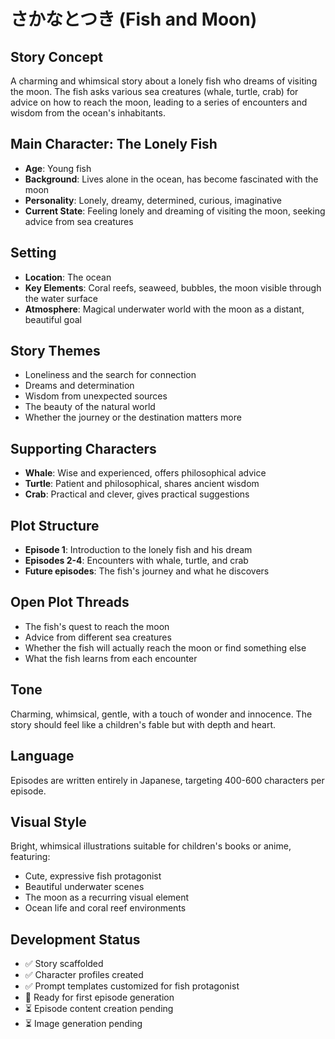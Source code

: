 # さかなとつき (Fish and Moon)

## Story Concept
A charming and whimsical story about a lonely fish who dreams of visiting the moon. The fish asks various sea creatures (whale, turtle, crab) for advice on how to reach the moon, leading to a series of encounters and wisdom from the ocean's inhabitants.

## Main Character: The Lonely Fish
- **Age**: Young fish
- **Background**: Lives alone in the ocean, has become fascinated with the moon
- **Personality**: Lonely, dreamy, determined, curious, imaginative
- **Current State**: Feeling lonely and dreaming of visiting the moon, seeking advice from sea creatures

## Setting
- **Location**: The ocean
- **Key Elements**: Coral reefs, seaweed, bubbles, the moon visible through the water surface
- **Atmosphere**: Magical underwater world with the moon as a distant, beautiful goal

## Story Themes
- Loneliness and the search for connection
- Dreams and determination
- Wisdom from unexpected sources
- The beauty of the natural world
- Whether the journey or the destination matters more

## Supporting Characters
- **Whale**: Wise and experienced, offers philosophical advice
- **Turtle**: Patient and philosophical, shares ancient wisdom
- **Crab**: Practical and clever, gives practical suggestions

## Plot Structure
- **Episode 1**: Introduction to the lonely fish and his dream
- **Episodes 2-4**: Encounters with whale, turtle, and crab
- **Future episodes**: The fish's journey and what he discovers

## Open Plot Threads
- The fish's quest to reach the moon
- Advice from different sea creatures
- Whether the fish will actually reach the moon or find something else
- What the fish learns from each encounter

## Tone
Charming, whimsical, gentle, with a touch of wonder and innocence. The story should feel like a children's fable but with depth and heart.

## Language
Episodes are written entirely in Japanese, targeting 400-600 characters per episode.

## Visual Style
Bright, whimsical illustrations suitable for children's books or anime, featuring:
- Cute, expressive fish protagonist
- Beautiful underwater scenes
- The moon as a recurring visual element
- Ocean life and coral reef environments

## Development Status
- ✅ Story scaffolded
- ✅ Character profiles created
- ✅ Prompt templates customized for fish protagonist
- 🔄 Ready for first episode generation
- ⏳ Episode content creation pending
- ⏳ Image generation pending
